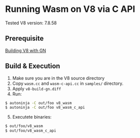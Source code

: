 # Running Wasm on V8 via C API

Tested V8 version: 7.8.58

## Prerequisite

[Building V8 with GN](https://v8.dev/docs/build-gn)

## Build & Execution

1. Make sure you are in the V8 source directory
2. Copy `wasm.cc` and `wasm-c-api.cc` in `samples/` directory.
3. Apply `v8-build-gn.diff`
4. Run:
```sh
$ autoninja -C out/foo v8_wasm
$ autoninja -C out/foo v8_wasm_c_api
```
5. Executete binaries:
```sh
$ out/foo/v8_wasm
$ out/foo/v8_wasm_c_api
```
